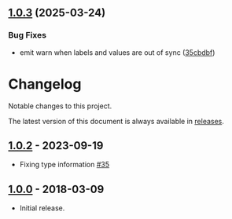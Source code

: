## [1.0.3](https://github.com/metrics-js/guard/compare/v1.0.2...v1.0.3) (2025-03-24)


### Bug Fixes

* emit warn when labels and values are out of sync ([35cbdbf](https://github.com/metrics-js/guard/commit/35cbdbf1ae0b7d14761b2e52877aab18fa8cdffe))

# Changelog

Notable changes to this project.

The latest version of this document is always available in
[releases][releases-url].

## [1.0.2] - 2023-09-19

- Fixing type information [#35](https://github.com/metrics-js/guard/pull/35)

## [1.0.0] - 2018-03-09

-   Initial release.

[1.0.2]: https://github.com/metrics-js/guard/compare/v1.0.0...v1.0.2
[1.0.0]: https://github.com/metrics-js/guard/tree/v1.0.0
[releases-url]: https://github.com/metrics-js/guard/blob/master/CHANGELOG.md
